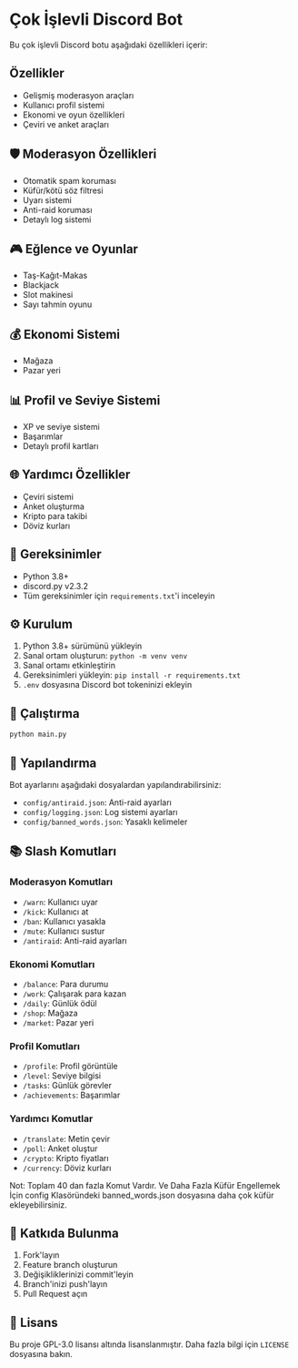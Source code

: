 # Çok İşlevli Discord Bot

Bu çok işlevli Discord botu aşağıdaki özellikleri içerir:

## Özellikler
- Gelişmiş moderasyon araçları
- Kullanıcı profil sistemi
- Ekonomi ve oyun özellikleri
- Çeviri ve anket araçları

## 🛡️ Moderasyon Özellikleri
- Otomatik spam koruması
- Küfür/kötü söz filtresi
- Uyarı sistemi
- Anti-raid koruması
- Detaylı log sistemi

## 🎮 Eğlence ve Oyunlar
- Taş-Kağıt-Makas
- Blackjack
- Slot makinesi
- Sayı tahmin oyunu

## 💰 Ekonomi Sistemi
- Mağaza
- Pazar yeri

## 📊 Profil ve Seviye Sistemi
- XP ve seviye sistemi
- Başarımlar
- Detaylı profil kartları

## 🌐 Yardımcı Özellikler
- Çeviri sistemi
- Anket oluşturma
- Kripto para takibi
- Döviz kurları

## 📝 Gereksinimler
- Python 3.8+
- discord.py v2.3.2
- Tüm gereksinimler için `requirements.txt`'i inceleyin

## ⚙️ Kurulum

1. Python 3.8+ sürümünü yükleyin
2. Sanal ortam oluşturun: `python -m venv venv`
3. Sanal ortamı etkinleştirin
4. Gereksinimleri yükleyin: `pip install -r requirements.txt`
5. `.env` dosyasına Discord bot tokeninizi ekleyin

## 🔧 Çalıştırma
```bash
python main.py
```

## 🔧 Yapılandırma

Bot ayarlarını aşağıdaki dosyalardan yapılandırabilirsiniz:
- `config/antiraid.json`: Anti-raid ayarları
- `config/logging.json`: Log sistemi ayarları
- `config/banned_words.json`: Yasaklı kelimeler

## 📚 Slash Komutları

### Moderasyon Komutları
- `/warn`: Kullanıcı uyar
- `/kick`: Kullanıcı at
- `/ban`: Kullanıcı yasakla
- `/mute`: Kullanıcı sustur
- `/antiraid`: Anti-raid ayarları

### Ekonomi Komutları
- `/balance`: Para durumu
- `/work`: Çalışarak para kazan
- `/daily`: Günlük ödül
- `/shop`: Mağaza
- `/market`: Pazar yeri

### Profil Komutları
- `/profile`: Profil görüntüle
- `/level`: Seviye bilgisi
- `/tasks`: Günlük görevler
- `/achievements`: Başarımlar

### Yardımcı Komutlar
- `/translate`: Metin çevir
- `/poll`: Anket oluştur
- `/crypto`: Kripto fiyatları
- `/currency`: Döviz kurları


Not: Toplam 40 dan fazla Komut Vardır. Ve Daha Fazla Küfür Engellemek İçin config Klasöründeki banned_words.json dosyasına daha çok küfür ekleyebilirsiniz.

## 🤝 Katkıda Bulunma

1. Fork'layın
2. Feature branch oluşturun
3. Değişikliklerinizi commit'leyin
4. Branch'inizi push'layın
5. Pull Request açın

## 📄 Lisans

Bu proje GPL-3.0 lisansı altında lisanslanmıştır. Daha fazla bilgi için `LICENSE` dosyasına bakın.
